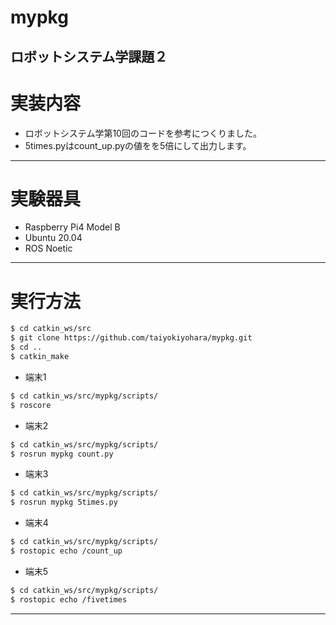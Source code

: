 # mypkg
ロボットシステム学課題２
--- 
# 実装内容
- ロボットシステム学第10回のコードを参考につくりました。
- 5times.pyはcount_up.pyの値をを5倍にして出力します。
---
# 実験器具
- Raspberry Pi4 Model B
- Ubuntu 20.04
- ROS Noetic
---
# 実行方法
``` bash
$ cd catkin_ws/src
$ git clone https://github.com/taiyokiyohara/mypkg.git
$ cd ..
$ catkin_make
```

- 端末1
```bash
$ cd catkin_ws/src/mypkg/scripts/ 
$ roscore
```

- 端末2
```bash
$ cd catkin_ws/src/mypkg/scripts/ 
$ rosrun mypkg count.py
```

- 端末3
```bash
$ cd catkin_ws/src/mypkg/scripts/ 
$ rosrun mypkg 5times.py
```

- 端末4
```bash
$ cd catkin_ws/src/mypkg/scripts/ 
$ rostopic echo /count_up
```

- 端末5
```bash
$ cd catkin_ws/src/mypkg/scripts/ 
$ rostopic echo /fivetimes
```
--- 



